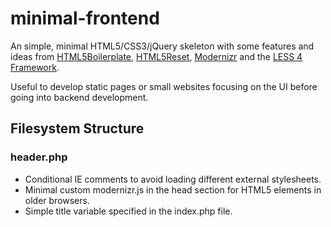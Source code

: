 minimal-frontend
================

An simple, minimal HTML5/CSS3/jQuery skeleton with some features and ideas from [HTML5Boilerplate](http://html5boilerplate.com/), [HTML5Reset](http://html5reset.org/), [Modernizr](http://modernizr.com/) and the [LESS 4 Framework](http://lessframework.com/).

Useful to develop static pages or small websites focusing on the UI before going into backend development.

## Filesystem Structure

### header.php
- Conditional IE comments to avoid loading different external stylesheets.
- Minimal custom modernizr.js in the head section for HTML5 elements in older browsers.
- Simple title variable specified in the index.php file.
